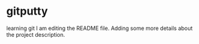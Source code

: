 # gitputty
learning git
I am editing the README file. Adding some more details about the project description.
